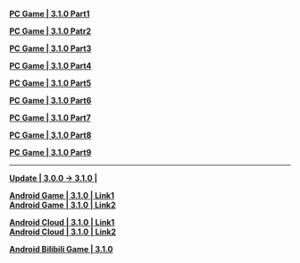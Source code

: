 **[PC Game | 3.1.0 Part1](https://autopatchcn.bhsr.com/client/cn/20250213221833_pWDwIcOAdsmyvG3O/PC/download/StarRail_3.1.0.7z.001)** 

**[PC Game | 3.1.0 Patr2](https://autopatchcn.bhsr.com/client/cn/20250213221833_pWDwIcOAdsmyvG3O/PC/download/StarRail_3.1.0.7z.002)**    

**[PC Game | 3.1.0 Part3](https://autopatchcn.bhsr.com/client/cn/20250213221833_pWDwIcOAdsmyvG3O/PC/download/StarRail_3.1.0.7z.003)**    

**[PC Game | 3.1.0 Part4](https://autopatchcn.bhsr.com/client/cn/20250213221833_pWDwIcOAdsmyvG3O/PC/download/StarRail_3.1.0.7z.004)**

**[PC Game | 3.1.0 Part5](https://autopatchcn.bhsr.com/client/cn/20250213221833_pWDwIcOAdsmyvG3O/PC/download/StarRail_3.1.0.7z.005)**

**[PC Game | 3.1.0 Part6](https://autopatchcn.bhsr.com/client/cn/20250213221833_pWDwIcOAdsmyvG3O/PC/download/StarRail_3.1.0.7z.006)**

**[PC Game | 3.1.0 Part7](https://autopatchcn.bhsr.com/client/cn/20250213221833_pWDwIcOAdsmyvG3O/PC/download/StarRail_3.1.0.7z.007)**

**[PC Game | 3.1.0 Part8](https://autopatchcn.bhsr.com/client/cn/20250213221833_pWDwIcOAdsmyvG3O/PC/download/StarRail_3.1.0.7z.008)**

**[PC Game | 3.1.0 Part9](https://autopatchcn.bhsr.com/client/cn/20250213221833_pWDwIcOAdsmyvG3O/PC/download/StarRail_3.1.0.7z.009)**

---

**[Update | 3.0.0 -> 3.1.0 | ](https://autopatchcn.bhsr.com/client/diff/hkrpg_cn/game_3.0.0_3.1.0_hdiff_kDDqAXOaOhgUHOCa.7z)**

**[Android Game | 3.1.0 | Link1](https://autopatchcn.bhsr.com/client/cn/20250214151706_oIzdt9FPrcWYnq4F/gw_An/StarRail_3.1.0.apk)**  
**[Android Game | 3.1.0 | Link2](https://bhrpg-prod.oss-accelerate.aliyuncs.com/client/cn/20250214151706_oIzdt9FPrcWYnq4F/gw_An/StarRail_3.1.0.apk)**  

**[Android Cloud | 3.1.0 | Link1](https://autopatchcn.bhsr.com/client/cn/20250217142843_YKjwlxoAEnEl5jgI/ad_jlyq_An_C/StarRailCloud_3.1.0.apk)**  
**[Android Cloud | 3.1.0 | Link2](https://bhrpg-prod.oss-accelerate.aliyuncs.com/client/cn/20250217142843_YKjwlxoAEnEl5jgI/ad_jlyq_An_C/StarRailCloud_3.1.0.apk)**

**[Android Bilibili Game | 3.1.0](https://pkg.biligame.com/games/bhxqtd_3.1.0_20250217_045145_c84dc.apk)**

